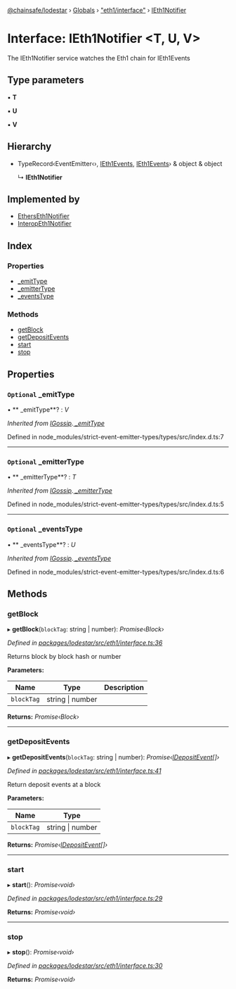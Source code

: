 [@chainsafe/lodestar](../README.md) › [Globals](../globals.md) › ["eth1/interface"](../modules/_eth1_interface_.md) › [IEth1Notifier](_eth1_interface_.ieth1notifier.md)

# Interface: IEth1Notifier <**T, U, V**>

The IEth1Notifier service watches the Eth1 chain for IEth1Events

## Type parameters

▪ **T**

▪ **U**

▪ **V**

## Hierarchy

* TypeRecord‹EventEmitter‹›, [IEth1Events](_eth1_interface_.ieth1events.md), [IEth1Events](_eth1_interface_.ieth1events.md)› & object & object

  ↳ **IEth1Notifier**

## Implemented by

* [EthersEth1Notifier](../classes/_eth1_impl_ethers_.etherseth1notifier.md)
* [InteropEth1Notifier](../classes/_eth1_impl_interop_.interopeth1notifier.md)

## Index

### Properties

* [ _emitType](_eth1_interface_.ieth1notifier.md#optional--_emittype)
* [ _emitterType](_eth1_interface_.ieth1notifier.md#optional--_emittertype)
* [ _eventsType](_eth1_interface_.ieth1notifier.md#optional--_eventstype)

### Methods

* [getBlock](_eth1_interface_.ieth1notifier.md#getblock)
* [getDepositEvents](_eth1_interface_.ieth1notifier.md#getdepositevents)
* [start](_eth1_interface_.ieth1notifier.md#start)
* [stop](_eth1_interface_.ieth1notifier.md#stop)

## Properties

### `Optional`  _emitType

• ** _emitType**? : *V*

*Inherited from [IGossip](_network_gossip_interface_.igossip.md).[ _emitType](_network_gossip_interface_.igossip.md#optional--_emittype)*

Defined in node_modules/strict-event-emitter-types/types/src/index.d.ts:7

___

### `Optional`  _emitterType

• ** _emitterType**? : *T*

*Inherited from [IGossip](_network_gossip_interface_.igossip.md).[ _emitterType](_network_gossip_interface_.igossip.md#optional--_emittertype)*

Defined in node_modules/strict-event-emitter-types/types/src/index.d.ts:5

___

### `Optional`  _eventsType

• ** _eventsType**? : *U*

*Inherited from [IGossip](_network_gossip_interface_.igossip.md).[ _eventsType](_network_gossip_interface_.igossip.md#optional--_eventstype)*

Defined in node_modules/strict-event-emitter-types/types/src/index.d.ts:6

## Methods

###  getBlock

▸ **getBlock**(`blockTag`: string | number): *Promise‹Block›*

*Defined in [packages/lodestar/src/eth1/interface.ts:36](https://github.com/ChainSafe/lodestar/blob/d092a7def/packages/lodestar/src/eth1/interface.ts#L36)*

Returns block by block hash or number

**Parameters:**

Name | Type | Description |
------ | ------ | ------ |
`blockTag` | string &#124; number |   |

**Returns:** *Promise‹Block›*

___

###  getDepositEvents

▸ **getDepositEvents**(`blockTag`: string | number): *Promise‹[IDepositEvent](_eth1_interface_.idepositevent.md)[]›*

*Defined in [packages/lodestar/src/eth1/interface.ts:41](https://github.com/ChainSafe/lodestar/blob/d092a7def/packages/lodestar/src/eth1/interface.ts#L41)*

Return deposit events at a block

**Parameters:**

Name | Type |
------ | ------ |
`blockTag` | string &#124; number |

**Returns:** *Promise‹[IDepositEvent](_eth1_interface_.idepositevent.md)[]›*

___

###  start

▸ **start**(): *Promise‹void›*

*Defined in [packages/lodestar/src/eth1/interface.ts:29](https://github.com/ChainSafe/lodestar/blob/d092a7def/packages/lodestar/src/eth1/interface.ts#L29)*

**Returns:** *Promise‹void›*

___

###  stop

▸ **stop**(): *Promise‹void›*

*Defined in [packages/lodestar/src/eth1/interface.ts:30](https://github.com/ChainSafe/lodestar/blob/d092a7def/packages/lodestar/src/eth1/interface.ts#L30)*

**Returns:** *Promise‹void›*
